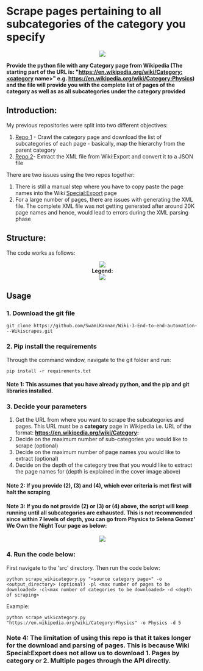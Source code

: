 # Scrape pages pertaining to all subcategories of the category you specify
<p align = "center">
<img src="https://github.com/SwamiKannan/WikiCategoryScrapes/blob/main/images/cover.png"
</p>

**Provide the python file with any Category page from Wikipedia (The starting part of the URL is: "https://en.wikipedia.org/wiki/Category:<category name>" e.g. https://en.wikipedia.org/wiki/Category:Physics) and the file will provide you with the complete list of pages of the category as well as as all subcategories under the category provided** 

## Introduction:
My previous repositories were split into two different objectives:
1. [Repo 1](https://github.com/SwamiKannan/Scraping-the-Wikipedia-Category-Hierarchy) - Crawl the category page and download the list of subcategories of each page - basically, map the hierarchy from the parent category
2. [Repo 2](https://github.com/SwamiKannan/Extracting-content-from-Wikidumps-XML-files)- Extract the XML file from Wiki:Export and convert it to a JSON file

There are two issues using the two repos together:
1. There is still a manual step where you have to copy paste the page names into the Wiki [Special:Export](https://en.wikipedia.org/wiki/Special:Export) page
2. For a large number of pages, there are issues with generating the XML file. The complete XML file was not getting generated after around 20K page names and hence, would lead to errors during the XML parsing phase

## Structure:
The code works as follows:
<p align='center'>
<img src="https://github.com/SwamiKannan/End-to-end-automation---Wikiscrapes/blob/main/images/final_flow.png"><br>
  <b> Legend: </b> <br>
  <img src="https://github.com/SwamiKannan/End-to-end-automation---Wikiscrapes/blob/main/images/legend.png">
</p>

## Usage
### 1. Download the git file
```
git clone https://github.com/SwamiKannan/Wiki-3-End-to-end-automation---Wikiscrapes.git
```
### 2. Pip install the requirements
Through the command window, navigate to the git folder and run:
```
pip install -r requirements.txt
```
#### Note 1: This assumes that you have already python, and the pip and git libraries installed.

### 3. Decide your parameters
1. Get the URL from where you want to scrape the subcategories and pages. This URL must be a **category** page in Wikipedia i.e. URL of the format: **https://en.wikipedia.org/wiki/Category:**
2. Decide on the maximum number of sub-categories you would like to scrape (optional)
3. Decide on the maximum number of page names you would like to extract (optional)
4. Decide on the depth of the category tree that you would like to extract the page names for (depth is explained in the cover image above)
   
#### Note 2: If you provide (2), (3) and (4), which ever criteria is met first will halt the scraping
#### Note 3: If you do not provide (2) or (3) or (4) above, the script will keep running until all subcategories are exhausted. This is not recommended since within 7 levels of depth, you can go from Physics to Selena Gomez' We Own the Night Tour page as below:
   <p align = "center">
   <img src="https://github.com/SwamiKannan/Scraping_Wikipedia_categories/blob/main/images/depth_gone_wrong.png">
   </p>

### 4. Run the code below:
First navigate to the 'src' directory.
Then run the code below:
```
python scrape_wikicategory.py "<source category page>" -o <output_directory> (optional) -pl <max number of pages to be downloaded> -cl<max number of categories to be downloaded> -d <depth of scraping>
```
Example:
```
python scrape_wikicategory.py "https://en.wikipedia.org/wiki/Category:Physics" -o Physics -d 5
```
### Note 4: The limitation of using this repo is that it takes longer for the download and parsing of pages. This is because Wiki Special:Export does not allow us to download 1. Pages by category or 2. Multiple pages through the API directly.
